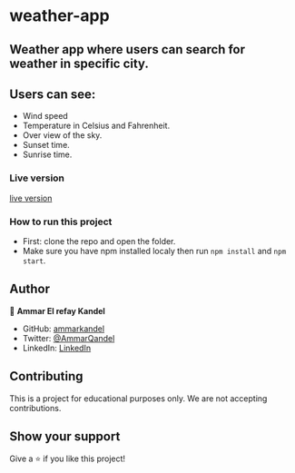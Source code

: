 # weather-app

## Weather app where users can search for weather in specific city.

## Users can see:

- Wind speed
- Temperature in Celsius and Fahrenheit.
- Over view of the sky.
- Sunset time.
- Sunrise time.

### Live version

[live version](https://weather-city-app.netlify.app/)

### How to run this project

- First: clone the repo and open the folder.
- Make sure you have npm installed localy then run `npm install` and `npm start`.

## Author

👤 **Ammar El refay Kandel**

- GitHub: [ammarkandel](https://github.com/ammarkandel)
- Twitter: [@AmmarQandel](https://twitter.com/AmmarQandel)
- LinkedIn: [LinkedIn](https://www.linkedin.com/in/ammar-kandel-7b4100193/)

## Contributing

This is a project for educational purposes only. We are not accepting contributions.

## Show your support

Give a ⭐️ if you like this project!
